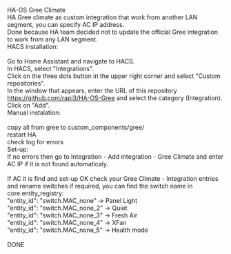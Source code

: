 HA-OS Gree Climate<br>
HA Gree climate as custom integration that work from another LAN segment, you can specify AC IP address.<br>
Done because HA team decided not to update the official Gree integration to work from any LAN segment.<br>
HACS installation:<br>
<br>
Go to Home Assistant and navigate to HACS.<br>
In HACS, select "Integrations".<br>
Click on the three dots button in the upper right corner and select "Custom repositories".<br>
In the window that appears, enter the URL of this repository https://github.com/rapi3/HA-OS-Gree and select the category (Integration).<br>
Click on "Add".<br>
Manual instalation:<br>
<br>
copy all from gree to custom_components/gree/<br>
restart HA<br>
check log for errors<br>
Set-up:<br>
If no errors then go to Integration - Add integration - Gree Climate and enter AC IP if it is not found automaticaly.<br>
<br>
If AC it is find and set-up OK check your Gree Climate - Integration entries and rename switches if required, you can find the switch name in core.entity_registry:<br>
"entity_id": "switch.MAC_none" -> Panel Light<br>
"entity_id": "switch.MAC_none_2" -> Quiet<br>
"entity_id": "switch.MAC_none_3" -> Fresh Air<br>
"entity_id": "switch.MAC_none_4" -> XFan<br>
"entity_id": "switch.MAC_none_5" -> Health mode<br>
<br>
DONE<br>
